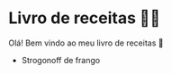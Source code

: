 # Livro de receitas :man_cook:  #

Olá! Bem vindo ao meu livro de receitas :wave:

- Strogonoff de frango

